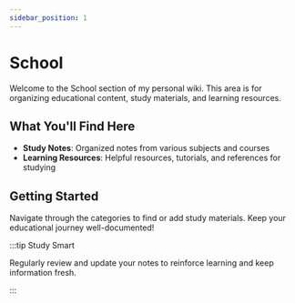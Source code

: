 ```yaml
---
sidebar_position: 1
---
```


# School

Welcome to the School section of my personal wiki. This area is for organizing educational content, study materials, and learning resources.

## What You'll Find Here

- **Study Notes**: Organized notes from various subjects and courses
- **Learning Resources**: Helpful resources, tutorials, and references for studying

## Getting Started

Navigate through the categories to find or add study materials. Keep your educational journey well-documented!

:::tip Study Smart

Regularly review and update your notes to reinforce learning and keep information fresh.

:::
